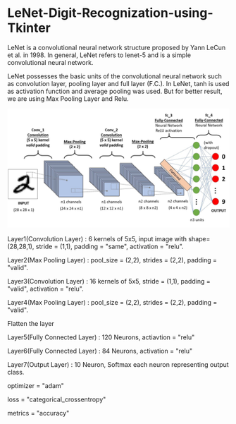 # LeNet-Digit-Recognization-using-Tkinter

LeNet is a convolutional neural network structure proposed by Yann LeCun et al. in 1998. In general, LeNet refers to lenet-5 and is a simple convolutional neural network.

LeNet possesses the basic units of the convolutional neural network such as convolution layer, pooling layer and full layer (F.C.). In LeNet, tanh is used as activation function and average pooling was used. But for better result, we are using Max Pooling Layer and Relu.


![LeNet Architecture](LeNet.PNG)


Layer1(Convolution Layer) : 6 kernels of 5x5, input image with shape=(28,28,1), stride = (1,1), padding = "same", activation = "relu".

Layer2(Max Pooling Layer) : pool_size = (2,2), strides = (2,2), padding = "valid".

Layer3(Convolution Layer) : 16 kernels of 5x5, stride = (1,1), padding = "valid", activation = "relu".

Layer4(Max Pooling Layer) : pool_size = (2,2), strides = (2,2), padding = "valid".

Flatten the layer

Layer5(Fully Connected Layer) : 120 Neurons, actiavtion = "relu"

Layer6(Fully Connected Layer) : 84 Neurons, activation = "relu"

Layer7(Output Layer) : 10 Neuron, Softmax each neuron representing output class.

optimizer = "adam"

loss = "categorical_crossentropy"

metrics = "accuracy"

